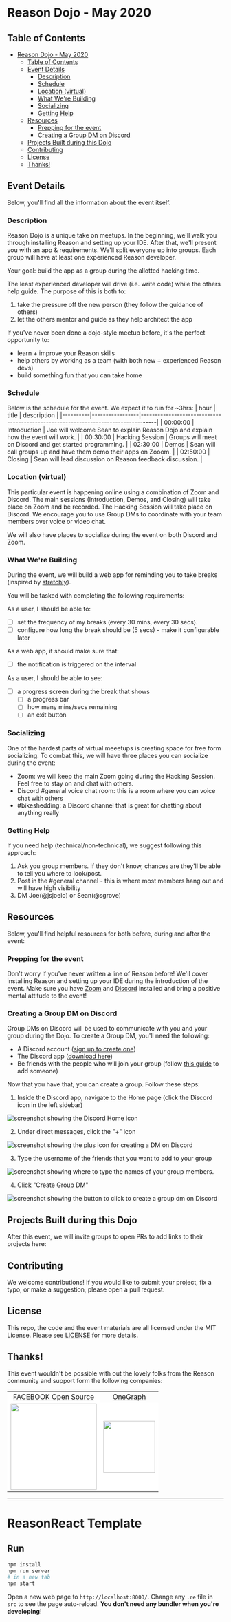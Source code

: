 # Reason Dojo - May 2020

## Table of Contents
- [Reason Dojo - May 2020](#reason-dojo---may-2020)
  - [Table of Contents](#table-of-contents)
  - [Event Details](#event-details)
    - [Description](#description)
    - [Schedule](#schedule)
    - [Location (virtual)](#location-virtual)
    - [What We're Building](#what-were-building)
    - [Socializing](#socializing)
    - [Getting Help](#getting-help)
  - [Resources](#resources)
    - [Prepping for the event](#prepping-for-the-event)
    - [Creating a Group DM on Discord](#creating-a-group-dm-on-discord)
  - [Projects Built during this Dojo](#projects-built-during-this-dojo)
  - [Contributing](#contributing)
  - [License](#license)
  - [Thanks!](#thanks)

## Event Details

Below, you'll find all the information about the event itself.

### Description

Reason Dojo is a unique take on meetups. In the beginning, we'll walk you through installing Reason and setting up your IDE. After that, we'll present you with an app & requirements. We'll split everyone up into groups. Each group will have at least one experienced Reason developer. 

Your goal: build the app as a group during the allotted hacking time.

The least experienced developer will drive (i.e. write code) while the others help guide. The purpose of this is both to:
1. take the pressure off the new person (they follow the guidance of others)
2. let the others mentor and guide as they help architect the app

If you've never been done a dojo-style meetup before, it's the perfect opportunity to:
- learn + improve your Reason skills 
- help others by working as a team (with both new + experienced Reason devs)
- build something fun that you can take home

### Schedule

Below is the schedule for the event. We expect it to run for ~3hrs:
| hour     | title           | description                                                                       |
|----------|-----------------|-----------------------------------------------------------------------------------|
| 00:00:00 | Introduction    | Joe will welcome Sean to explain Reason Dojo and explain how the event will work. |
| 00:30:00 | Hacking Session | Groups will meet on Discord and get started programming.                          |
| 02:30:00 | Demos           | Sean will call groups up and have them demo their apps on Zooom.                  |
| 02:50:00 | Closing         | Sean will lead discussion on Reason feedback discussion.                          |

### Location (virtual)

This particular event is happening online using a combination of Zoom and Discord. The main sessions (Introduction, Demos, and Closing) will take place on Zoom and be recorded. The Hacking Session will take place on Discord. We encourage you to use Group DMs to coordinate with your team members over voice or video chat.

We will also have places to socialize during the event on both Discord and Zoom.

### What We're Building

During the event, we will build a web app for reminding you to take breaks (inspired by [stretchly](https://github.com/hovancik/stretchly)).

You will be tasked with completing the following requirements:

As a user, I should be able to:
- [ ]  set the frequency of my breaks (every 30 mins, every 30 secs).
- [ ]  configure how long the break should be (5 secs) - make it configurable later

As a web app, it should make sure that:
- [ ]  the notification is triggered on the interval 

As a user, I should be able to see:
- [ ]  a progress screen during the break that shows
    - [ ]  a progress bar
    - [ ]  how many mins/secs remaining
    - [ ]  an exit button

### Socializing

One of the hardest parts of virtual meeetups is creating space for free form socializing. To combat this, we will have three places you can socialize during the event:
- Zoom: we will keep the main Zoom going during the Hacking Session. Feel free to stay on and chat with others.
- Discord #general voice chat room: this is a room where you can voice chat with others
- #bikeshedding: a Discord channel that is great for chatting about anything really

### Getting Help

If you need help (technical/non-technical), we suggest following this approach:
1. Ask you group members. If they don't know, chances are they'll be able to tell you where to look/post.
2. Post in the #general channel - this is where most members hang out and will have high visibility
3. DM Joe(@jsjoeio) or Sean(@sgrove)

## Resources

Below, you'll find helpful resources for both before, during and after the event:

### Prepping for the event

Don't worry if you've never written a line of Reason before! We'll cover installing Reason and setting up your IDE during the introduction of the event. Make sure you have [Zoom](https://zoom.us/download) and [Discord](https://discordapp.com/download) installed and bring a positive mental attitude to the event! 

### Creating a Group DM on Discord 

Group DMs on Discord will be used to communicate with you and your group during the Dojo. To create a Group DM, you'll need the following:
- A Discord account ([sign up to create one](https://discordapp.com/register))
- The Discord app ([download here](https://discordapp.com/download))
- Be friends with the people who will join your group (follow [this guide](https://support.discordapp.com/hc/en-us/articles/218344397-How-do-I-add-my-friend-to-my-friends-list-) to add someone)

Now that you have that, you can create a group. Follow these steps:
1. Inside the Discord app, navigate to the Home page (click the Discord icon in the left sidebar)

![screenshot showing the Discord Home icon](images/discord-home-icon.png)

2. Under direct messages, click the "+" icon

![screenshot showing the plus icon for creating a DM on Discord](images/create-dm.png)

3. Type the username of the friends that you want to add to your group

![screenshot showing where to type the names of your group members.](images/group-dm-discord-type-name.png)

4. Click "Create Group DM" 

![screenshot showing the button to click to create a group dm on Discord](images/create-group-dm-button.png)

## Projects Built during this Dojo

After this event, we will invite groups to open PRs to add links to their projects here:

## Contributing

We welcome contributions! If you would like to submit your project, fix a typo, or make a suggestion, please open a pull request. 

## License

This repo, the code and the event materials are all licensed under the MIT License. Please see [LICENSE](./LICENSE) for more details.

## Thanks!

This event wouldn't be possible with out the lovely folks from the Reason community and support form the following companies:

<table>
  <tr>
    <td align="center" bgcolor="white"><a href="https://opensource.facebook.com/">FACEBOOK Open Source</a></td>
    <td align="center"><a href="https://onegraph.com">OneGraph</a></td>
  </tr>
  <tr>
    <td style="background: white;"><img src="./images/fb-logo.png" width="200"></td>
    <td style="background: white;"><img src="https://www.onegraph.com/static/media/landing-logo-grey.a79a936f.svg" width="120"></td>
  </tr>
 </table>



-------
# ReasonReact Template

## Run

```sh
npm install
npm run server
# in a new tab
npm start
```

Open a new web page to `http://localhost:8000/`. Change any `.re` file in `src` to see the page auto-reload. **You don't need any bundler when you're developing**!
